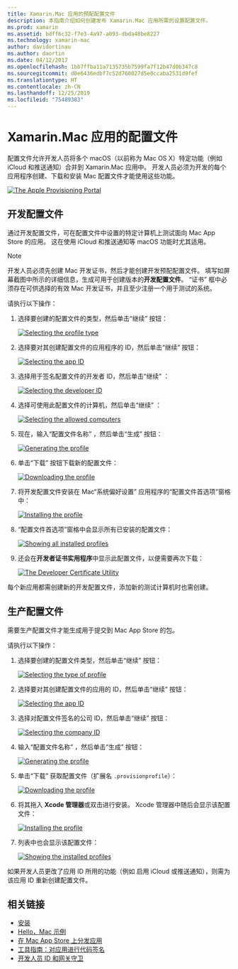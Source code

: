 ```yaml
---
title: Xamarin.Mac 应用的预配配置文件
description: 本指南介绍如何创建发布 Xamarin.Mac 应用所需的设置配置文件。
ms.prod: xamarin
ms.assetid: bdff6c32-f7e3-4a97-a093-dbda48be8227
ms.technology: xamarin-mac
author: davidortinau
ms.author: daortin
ms.date: 04/12/2017
ms.openlocfilehash: 1bb7ffba11a7135735b7599fa7f12b47d0b347c8
ms.sourcegitcommit: d0e6436edbf7c52d760027d5e0ccaba2531d9fef
ms.translationtype: HT
ms.contentlocale: zh-CN
ms.lasthandoff: 12/25/2019
ms.locfileid: "75489383"
---
```

# <a name="provisioning-profiles-for-xamarinmac-apps"></a>Xamarin.Mac 应用的配置文件

配置文件允许开发人员将多个 macOS（以前称为 Mac OS X）特定功能（例如 iCloud 和推送通知）合并到 Xamarin.Mac 应用中。 开发人员必须为开发的每个应用程序创建、下载和安装 Mac 配置文件才能使用这些功能。

[![](profiles-images/certif13.png "The Apple Provisioning Portal")](profiles-images/certif13.png#lightbox)

## <a name="development-provisioning-profile"></a>开发配置文件

通过开发配置文件，可在配置文件中设置的特定计算机上测试面向 Mac App Store 的应用。 这在使用 iCloud 和推送通知等 macOS 功能时尤其适用。

> [!NOTE]
> 开发人员必须先创建 Mac 开发证书，然后才能创建开发预配配置文件。 填写如屏幕截图中所示的详细信息，生成可用于创建版本的**开发配置文件**。 “证书”  框中必须存在可供选择的有效 Mac 开发证书，并且至少注册一个用于测试的系统。

请执行以下操作：

1. 选择要创建的配置文件的类型，然后单击“继续”  按钮： 

    [![](profiles-images/certif14.png "Selecting the profile type")](profiles-images/certif14.png#lightbox)
2. 选择要对其创建配置文件的应用程序的 ID，然后单击“继续”  按钮： 

    [![](profiles-images/certif15.png "Selecting the app ID")](profiles-images/certif15.png#lightbox)
3. 选择用于签名配置文件的开发者 ID，然后单击“继续”  ： 

    [![](profiles-images/certif16.png "Selecting the developer ID")](profiles-images/certif16.png#lightbox)
4. 选择可使用此配置文件的计算机，然后单击“继续”  ： 

    [![](profiles-images/certif17.png "Selecting the allowed computers")](profiles-images/certif17.png#lightbox)
5. 现在，输入“配置文件名称”  ，然后单击“生成”  按钮： 

    [![](profiles-images/certif18.png "Generating the profile")](profiles-images/certif18.png#lightbox)
6. 单击“下载”  按钮下载新的配置文件： 

    [![](profiles-images/certif19.png "Downloading the profile")](profiles-images/certif19.png#lightbox)
7. 将开发配置文件安装在 Mac“系统偏好设置”  应用程序的“配置文件首选项”窗格中： 

    [![](profiles-images/certif20.png "Installing the profile")](profiles-images/certif20.png#lightbox)
8. “配置文件首选项”窗格中会显示所有已安装的配置文件： 

    [![](profiles-images/image47.png "Showing all installed profiles")](profiles-images/image47.png#lightbox)
9. 还会在**开发者证书实用程序**中显示此配置文件，以便需要再次下载： 

    [![](profiles-images/image48.png "The Developer Certificate Utility")](profiles-images/image48.png#lightbox)

每个新应用都需创建新的开发配置文件，添加新的测试计算机时也需创建。

## <a name="production-provisioning-profile"></a>生产配置文件

需要生产配置文件才能生成用于提交到 Mac App Store 的包。

请执行以下操作：

1. 选择要创建的配置文件类型，然后单击“继续”  按钮： 

    [![](profiles-images/certif21.png "Selecting the type of profile")](profiles-images/certif21.png#lightbox)
2. 选择要对其创建配置文件的应用的 ID，然后单击“继续”  按钮： 

    [![](profiles-images/certif15.png "Selecting the app ID")](profiles-images/certif15.png#lightbox)
3. 选择对配置文件签名的公司 ID，然后单击“继续”  按钮： 

    [![](profiles-images/certif23.png "Selecting the company ID")](profiles-images/certif23.png#lightbox)
4. 输入“配置文件名称”  ，然后单击“生成”  按钮： 

    [![](profiles-images/certif24.png "Generating the profile")](profiles-images/certif24.png#lightbox)
5. 单击“下载”  获取配置文件（扩展名 `.provisionprofile`）： 

    [![](profiles-images/certif25.png "Downloading the profile")](profiles-images/certif25.png#lightbox)
6. 将其拖入 **Xcode 管理器**或双击进行安装。 Xcode 管理器中随后会显示该配置文件： 

    [![](profiles-images/image51.png "Installing the profile")](profiles-images/image51.png#lightbox)
7. 列表中也会显示该配置文件： 

    [![](profiles-images/certif26.png "Showing the installed profiles")](profiles-images/certif26.png#lightbox)

如果开发人员更改了应用 ID 所用的功能（例如 启用 iCloud 或推送通知），则需为该应用 ID 重新创建配置文件。

## <a name="related-links"></a>相关链接

- [安装](~//mac/get-started/installation.md)
- [Hello，Mac 示例](~//mac/get-started/hello-mac.md)
- [在 Mac App Store 上分发应用](https://developer.apple.com/devcenter/mac/checklist/)
- [工具指南：对应用进行代码签名](https://developer.apple.com/library/mac/#documentation/ToolsLanguages/Conceptual/OSXWorkflowGuide/CodeSigning/CodeSigning.html)
- [开发人员 ID 和网关守卫](https://developer.apple.com/resources/developer-id/)
